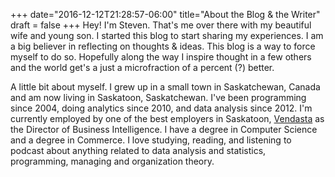 +++
date="2016-12-12T21:28:57-06:00"
title="About the Blog & the Writer"
draft = false
+++
Hey! I'm Steven. That's me over there with my beautiful wife and young son. I started this blog to start sharing my experiences. I am a big believer in reflecting on thoughts & ideas. This blog is a way to force myself to do so. Hopefully along the way I inspire thought in a few others and the world get's a just a microfraction of a percent (?) better.

A little bit about myself. I grew up in a small town in Saskatchewan, Canada and am now living in Saskatoon, Saskatchewan. I've been programming since 2004, doing analytics since 2010, and data analysis since 2012. I'm currently employed by one of the best employers in Saskatoon, [Vendasta](https://www.vendasta.com) as the Director of Business Intelligence. I have a degree in Computer Science and a degree in Commerce. I love studying, reading, and listening to podcast about anything related to data analysis and statistics, programming, managing and organization theory.